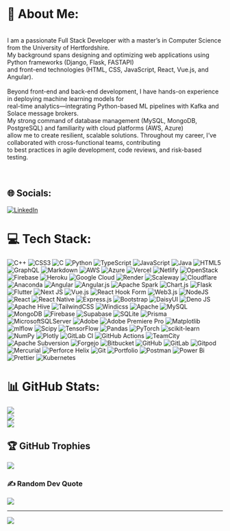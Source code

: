 # 💫 About Me:
<br>I am a passionate Full Stack Developer with a master’s in Computer Science from the University of Hertfordshire.<br> My background spans designing and optimizing web applications using Python frameworks (Django, Flask, FASTAPI) <br>and front-end technologies (HTML, CSS, JavaScript, React, Vue.js, and Angular).<br><br>Beyond front-end and back-end development, I have hands-on experience in deploying machine learning models for <br>real-time analytics—integrating Python-based ML pipelines with Kafka and Solace message brokers. <br>My strong command of database management (MySQL, MongoDB, PostgreSQL) and familiarity with cloud platforms (AWS, Azure) <br>allow me to create resilient, scalable solutions. Throughout my career, I’ve collaborated with cross-functional teams, contributing <br>to best practices in agile development, code reviews, and risk-based testing.<br><br><br>


## 🌐 Socials:
[![LinkedIn](https://img.shields.io/badge/LinkedIn-%230077B5.svg?logo=linkedin&logoColor=white)](https://linkedin.com/in/https://www.linkedin.com/in/kashish-vashisht-882152359/) 

# 💻 Tech Stack:
![C++](https://img.shields.io/badge/c++-%2300599C.svg?style=flat&logo=c%2B%2B&logoColor=white) ![CSS3](https://img.shields.io/badge/css3-%231572B6.svg?style=flat&logo=css3&logoColor=white) ![C](https://img.shields.io/badge/c-%2300599C.svg?style=flat&logo=c&logoColor=white) ![Python](https://img.shields.io/badge/python-3670A0?style=flat&logo=python&logoColor=ffdd54) ![TypeScript](https://img.shields.io/badge/typescript-%23007ACC.svg?style=flat&logo=typescript&logoColor=white) ![JavaScript](https://img.shields.io/badge/javascript-%23323330.svg?style=flat&logo=javascript&logoColor=%23F7DF1E) ![Java](https://img.shields.io/badge/java-%23ED8B00.svg?style=flat&logo=openjdk&logoColor=white) ![HTML5](https://img.shields.io/badge/html5-%23E34F26.svg?style=flat&logo=html5&logoColor=white) ![GraphQL](https://img.shields.io/badge/-GraphQL-E10098?style=flat&logo=graphql&logoColor=white) ![Markdown](https://img.shields.io/badge/markdown-%23000000.svg?style=flat&logo=markdown&logoColor=white) ![AWS](https://img.shields.io/badge/AWS-%23FF9900.svg?style=flat&logo=amazon-aws&logoColor=white) ![Azure](https://img.shields.io/badge/azure-%230072C6.svg?style=flat&logo=microsoftazure&logoColor=white) ![Vercel](https://img.shields.io/badge/vercel-%23000000.svg?style=flat&logo=vercel&logoColor=white) ![Netlify](https://img.shields.io/badge/netlify-%23000000.svg?style=flat&logo=netlify&logoColor=#00C7B7) ![OpenStack](https://img.shields.io/badge/Openstack-%23f01742.svg?style=flat&logo=openstack&logoColor=white) ![Firebase](https://img.shields.io/badge/firebase-%23039BE5.svg?style=flat&logo=firebase) ![Heroku](https://img.shields.io/badge/heroku-%23430098.svg?style=flat&logo=heroku&logoColor=white) ![Google Cloud](https://img.shields.io/badge/GoogleCloud-%234285F4.svg?style=flat&logo=google-cloud&logoColor=white) ![Render](https://img.shields.io/badge/Render-%46E3B7.svg?style=flat&logo=render&logoColor=white) ![Scaleway](https://img.shields.io/badge/SCALEWAY-%234f0599.svg?style=flat&logo=scaleway&logoColor=white) ![Cloudflare](https://img.shields.io/badge/Cloudflare-F38020?style=flat&logo=Cloudflare&logoColor=white) ![Anaconda](https://img.shields.io/badge/Anaconda-%2344A833.svg?style=flat&logo=anaconda&logoColor=white) ![Angular](https://img.shields.io/badge/angular-%23DD0031.svg?style=flat&logo=angular&logoColor=white) ![Angular.js](https://img.shields.io/badge/angular.js-%23E23237.svg?style=flat&logo=angularjs&logoColor=white) ![Apache Spark](https://img.shields.io/badge/Apache%20Spark-FDEE21?style=flat&logo=apachespark&logoColor=black) ![Chart.js](https://img.shields.io/badge/chart.js-F5788D.svg?style=flat&logo=chart.js&logoColor=white) ![Flask](https://img.shields.io/badge/flask-%23000.svg?style=flat&logo=flask&logoColor=white) ![Flutter](https://img.shields.io/badge/Flutter-%2302569B.svg?style=flat&logo=Flutter&logoColor=white) ![Next JS](https://img.shields.io/badge/Next-black?style=flat&logo=next.js&logoColor=white) ![Vue.js](https://img.shields.io/badge/vue.js-%2335495e.svg?style=flat&logo=vuedotjs&logoColor=%234FC08D) ![React Hook Form](https://img.shields.io/badge/React%20Hook%20Form-%23EC5990.svg?style=flat&logo=reacthookform&logoColor=white) ![Web3.js](https://img.shields.io/badge/web3.js-F16822?style=flat&logo=web3.js&logoColor=white) ![NodeJS](https://img.shields.io/badge/node.js-6DA55F?style=flat&logo=node.js&logoColor=white) ![React](https://img.shields.io/badge/react-%2320232a.svg?style=flat&logo=react&logoColor=%2361DAFB) ![React Native](https://img.shields.io/badge/react_native-%2320232a.svg?style=flat&logo=react&logoColor=%2361DAFB) ![Express.js](https://img.shields.io/badge/express.js-%23404d59.svg?style=flat&logo=express&logoColor=%2361DAFB) ![Bootstrap](https://img.shields.io/badge/bootstrap-%238511FA.svg?style=flat&logo=bootstrap&logoColor=white) ![DaisyUI](https://img.shields.io/badge/daisyui-5A0EF8?style=flat&logo=daisyui&logoColor=white) ![Deno JS](https://img.shields.io/badge/deno%20js-000000?style=flat&logo=deno&logoColor=white) ![Apache Hive](https://img.shields.io/badge/Apache%20Hive-FDEE21?style=flat&logo=apachehive&logoColor=black) ![TailwindCSS](https://img.shields.io/badge/tailwindcss-%2338B2AC.svg?style=flat&logo=tailwind-css&logoColor=white) ![Windicss](https://img.shields.io/badge/windicss-48B0F1.svg?style=flat&logo=windi-css&logoColor=white) ![Apache](https://img.shields.io/badge/apache-%23D42029.svg?style=flat&logo=apache&logoColor=white) ![MySQL](https://img.shields.io/badge/mysql-4479A1.svg?style=flat&logo=mysql&logoColor=white) ![MongoDB](https://img.shields.io/badge/MongoDB-%234ea94b.svg?style=flat&logo=mongodb&logoColor=white) ![Firebase](https://img.shields.io/badge/firebase-a08021?style=flat&logo=firebase&logoColor=ffcd34) ![Supabase](https://img.shields.io/badge/Supabase-3ECF8E?style=flat&logo=supabase&logoColor=white) ![SQLite](https://img.shields.io/badge/sqlite-%2307405e.svg?style=flat&logo=sqlite&logoColor=white) ![Prisma](https://img.shields.io/badge/Prisma-3982CE?style=flat&logo=Prisma&logoColor=white) ![MicrosoftSQLServer](https://img.shields.io/badge/Microsoft%20SQL%20Server-CC2927?style=flat&logo=microsoft%20sql%20server&logoColor=white) ![Adobe](https://img.shields.io/badge/adobe-%23FF0000.svg?style=flat&logo=adobe&logoColor=white) ![Adobe Premiere Pro](https://img.shields.io/badge/Adobe%20Premiere%20Pro-9999FF.svg?style=flat&logo=Adobe%20Premiere%20Pro&logoColor=white) ![Matplotlib](https://img.shields.io/badge/Matplotlib-%23ffffff.svg?style=flat&logo=Matplotlib&logoColor=black) ![mlflow](https://img.shields.io/badge/mlflow-%23d9ead3.svg?style=flat&logo=numpy&logoColor=blue) ![Scipy](https://img.shields.io/badge/SciPy-%230C55A5.svg?style=flat&logo=scipy&logoColor=%white) ![TensorFlow](https://img.shields.io/badge/TensorFlow-%23FF6F00.svg?style=flat&logo=TensorFlow&logoColor=white) ![Pandas](https://img.shields.io/badge/pandas-%23150458.svg?style=flat&logo=pandas&logoColor=white) ![PyTorch](https://img.shields.io/badge/PyTorch-%23EE4C2C.svg?style=flat&logo=PyTorch&logoColor=white) ![scikit-learn](https://img.shields.io/badge/scikit--learn-%23F7931E.svg?style=flat&logo=scikit-learn&logoColor=white) ![NumPy](https://img.shields.io/badge/numpy-%23013243.svg?style=flat&logo=numpy&logoColor=white) ![Plotly](https://img.shields.io/badge/Plotly-%233F4F75.svg?style=flat&logo=plotly&logoColor=white) ![GitLab CI](https://img.shields.io/badge/gitlab%20CI-%23181717.svg?style=flat&logo=gitlab&logoColor=white) ![GitHub Actions](https://img.shields.io/badge/github%20actions-%232671E5.svg?style=flat&logo=githubactions&logoColor=white) ![TeamCity](https://img.shields.io/badge/teamcity-000000.svg?style=flat&logo=teamcity&logoColor=white) ![Apache Subversion](https://img.shields.io/badge/subversion-%23809CC9.svg?style=flat&logo=subversion&logoColor=white) ![Forgejo](https://img.shields.io/badge/forgejo-%23FB923C.svg?style=flat&logo=forgejo&logoColor=white) ![Bitbucket](https://img.shields.io/badge/bitbucket-%230047B3.svg?style=flat&logo=bitbucket&logoColor=white) ![GitHub](https://img.shields.io/badge/github-%23121011.svg?style=flat&logo=github&logoColor=white) ![GitLab](https://img.shields.io/badge/gitlab-%23181717.svg?style=flat&logo=gitlab&logoColor=white) ![Gitpod](https://img.shields.io/badge/gitpod-f06611.svg?style=flat&logo=gitpod&logoColor=white) ![Mercurial](https://img.shields.io/badge/mercurial-999999.svg?style=flat&logo=mercurial&logoColor=white) ![Perforce Helix](https://img.shields.io/badge/-PERFORCE%20HELIX-404040?style=flat&logo=Perforce&logoColor=white) ![Git](https://img.shields.io/badge/git-%23F05033.svg?style=flat&logo=git&logoColor=white) ![Portfolio](https://img.shields.io/badge/Portfolio-%23000000.svg?style=flat&logo=firefox&logoColor=#FF7139) ![Postman](https://img.shields.io/badge/Postman-FF6C37?style=flat&logo=postman&logoColor=white) ![Power Bi](https://img.shields.io/badge/power_bi-F2C811?style=flat&logo=powerbi&logoColor=black) ![Prettier](https://img.shields.io/badge/prettier-%23F7B93E.svg?style=flat&logo=prettier&logoColor=black) ![Kubernetes](https://img.shields.io/badge/kubernetes-%23326ce5.svg?style=flat&logo=kubernetes&logoColor=white)
# 📊 GitHub Stats:
![](https://github-readme-stats.vercel.app/api?username=kashishv-dev&theme=dark&hide_border=false&include_all_commits=false&count_private=false)<br/>
![](https://nirzak-streak-stats.vercel.app/?user=kashishv-dev&theme=dark&hide_border=false)<br/>
![](https://github-readme-stats.vercel.app/api/top-langs/?username=kashishv-dev&theme=dark&hide_border=false&include_all_commits=false&count_private=false&layout=compact)

## 🏆 GitHub Trophies
![](https://github-profile-trophy.vercel.app/?username=kashishv-dev&theme=shadow_green&no-frame=true&no-bg=true&margin-w=4)

### ✍️ Random Dev Quote
![](https://quotes-github-readme.vercel.app/api?type=horizontal&theme=radical)

---
[![](https://visitcount.itsvg.in/api?id=kashishv-dev&icon=3&color=4)](https://visitcount.itsvg.in)

<!-- Proudly created with GPRM ( https://gprm.itsvg.in ) -->
